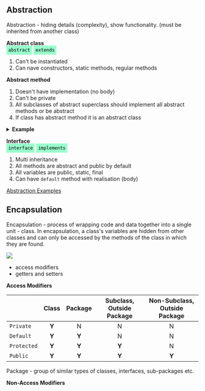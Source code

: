## Abstraction

Abstraction - hiding details (complexity), show functionality. (must be inherited from another class)

<b>Abstract class</b> <br>
<code  style="background-color:#99ffcc; color:black; padding: 5px">abstract</code>
<code style="background-color:#99ffcc; color:black; padding: 5px">extends</code>
1) Can't be instantiated 
2) Can nave constructors, static methods, regular methods

<b>Abstract method</b>
1) Doesn't have implementation (no body)
2) Can't be private
3) All subclasses of abstract superclass should implement all abstract methods or be abstract
4) If class has abstract method it is an abstract class
<details>
  <summary> <b> Example </b> </summary><br>

```
// Abstract class
abstract class Animal {
  // Abstract method (does not have a body)
  public abstract void animalSound();
  // Regular method
  public void sleep() {
    System.out.println("Zzz");
  }
}

// Subclass (inherit from Animal)
class Pig extends Animal {
  public void animalSound() {
    // The body of animalSound() is provided here
    System.out.println("The pig says: wee wee");
  }
}
```
</details>

<b>Interface</b><br>
<code style="background-color:#99ffcc; color:black; padding: 5px">interface</code>
<code style="background-color:#99ffcc; color:black; padding: 5px">implements</code>
1. Multi inheritance
2. All methods are abstract and public by default
3. All variables are public, static, final
4. Can have `default` method with realisation (body)


[Abstraction Examples](https://github.com/Nnika-11/Java/tree/master/Abstraction)


## Encapsulation

Encapsulation - process of wrapping code and data together into a single unit - class. In encapsulation, 
a class's variables are hidden from other classes and can only be accessed
by the methods of the class in which they are found.

![](https://cdn-images-1.medium.com/max/1032/1*LxzenIa4d1QuPw1bWjzbGA.png)

- access modifiers
- getters and setters


<b>Access Modifiers</b>

|  | Class | Package | Subclass, Outside Package | Non-Subclass, Outside Package |
|-------------|:-----:|:-------:|:-------------------------:|:-----------------------------:|
| `Private`   | **Y** |    N    |             N             |               N               |
| `Default`   |   **Y**   |    **Y**    |             N             |               N               |
| `Protected` |   **Y**  |    **Y**    |            **Y**             |               N               |
| `Public`    |   **Y**  |   **Y**   |             **Y**            |              **Y**               |

Package - group of similar types of classes, interfaces, sub-packages etc. 

<b>Non-Access Modifiers</b>